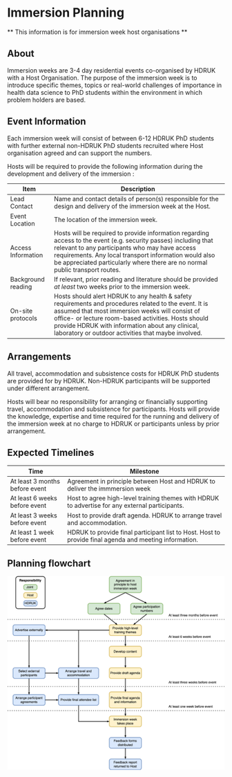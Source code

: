# Immersion Planning

** This information is for immersion week host organisations **

## About

Immersion weeks are 3-4 day residential events co-organised by HDRUK with a Host Organisation. The purpose of the immersion week is to introduce specific themes, topics or real-world challenges of importance in health data science to PhD students within the environment in which problem holders are based.

## Event Information

Each immersion week will consist of between 6-12 HDRUK PhD students with further external non-HDRUK PhD students recruited where Host organisation agreed and can support the numbers.

Hosts will be required to provide the following information during the development and delivery of the immersion :

|Item|Description|
|---|---|
|Lead Contact|Name and contact details of person(s) responsible for the design and delivery of the immersion week at the Host.|
|Event Location|The location of the immersion week.|
|Access Information|Hosts will be required to provide information regarding access to the event (e.g. security passes) including that relevant to any participants who may have access requirements. Any local transport information would also be appreciated particularly where there are no normal public transport routes. |
|Background reading|If relevant, prior reading and literature should be provided *at least* two weeks prior to the immersion week.|
|On-site protocols|Hosts should alert HDRUK to any health & safety requirements and procedures related to the event. It is assumed that most immersion weeks will consist of office- or lecture room-based activities. Hosts should provide HDRUK with information about any clinical, laboratory or outdoor activities that maybe involved.|

## Arrangements

All travel, accommodation and subsistence costs for HDRUK PhD students are provided for by HDRUK. Non-HDRUK participants will be supported under different arrangement. 

Hosts will bear no responsibility for arranging or financially supporting travel, accommodation and subsistence for participants. Hosts will provide the knowledge, expertise and time required for the running and delivery of the immersion week at no charge to HDRUK or participants unless by prior arrangement. 

## Expected Timelines

|Time|Milestone|
|---|---|
|At least 3 months before event | Agreement in principle between Host and HDRUK to deliver the immmersion week |
|At least 6 weeks before event | Host to agree high-level training themes with HDRUK to advertise for any external participants. |
|At least 3 weeks before event| Host to provide draft agenda. HDRUK to arrange travel and accommodation.|
|At least 1 week before event| HDRUK to provide final participant list to Host. Host to provide final agenda and meeting information. |

## Planning flowchart

![Immersion Planning Diagram](../images/immersions-planning.png)
